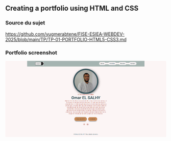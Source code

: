 ## Creating a portfolio using HTML and CSS

### Source du sujet
https://github.com/yugmerabtene/FISE-ESIEA-WEBDEV-2025/blob/main/TP/TP-01-PORTFOLIO-HTML5-CSS3.md


### Portfolio screenshot
![portfolio-screenshot.png](6-Fichiers%20web%20du%20portfolio/miscellaneous/portfolio-screenshot.png)
